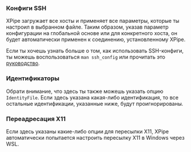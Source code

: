 ### Конфиги SSH

XPipe загружает все хосты и применяет все параметры, которые ты настроил в выбранном файле. Таким образом, указав параметр конфигурации на глобальной основе или для конкретного хоста, он будет автоматически применен к соединению, установленному XPipe.

Если ты хочешь узнать больше о том, как использовать SSH-конфиги, ты можешь воспользоваться `man ssh_config` или прочитать это [руководство](https://www.ssh.com/academy/ssh/config).

### Идентификаторы

Обрати внимание, что здесь ты также можешь указать опцию `IdentityFile`. Если здесь указана какая-либо идентификация, то все остальные идентификации, указанные ниже, будут проигнорированы.

### Переадресация X11

Если здесь указаны какие-либо опции для пересылки X11, XPipe автоматически попытается настроить пересылку X11 в Windows через WSL.